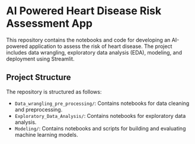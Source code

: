 # AI Powered Heart Disease Risk Assessment App

This repository contains the notebooks and code for developing an AI-powered application to assess the risk of heart disease. The project includes data wrangling, exploratory data analysis (EDA), modeling, and deployment using Streamlit.

## Project Structure

The repository is structured as follows:

- `Data_wrangling_pre_processing/`: Contains notebooks for data cleaning and preprocessing.
- `Exploratory_Data_Analysis/`: Contains notebooks for exploratory data analysis.
- `Modeling/`: Contains notebooks and scripts for building and evaluating machine learning models.
